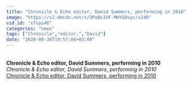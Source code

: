 ```yaml
---
title: "Chronicle & Echo editor, David Summers, performing in 2010"
image: "https://s2.dmcdn.net/v/SPoBs1VF-MHYGUvyc/x240"
vid_id: "x7vpi46"
categories: "news"
tags: ["Chronicle","editor,","David"]
date: "2020-08-30T19:57:04+03:00"
---
```

<br><b>Chronicle & Echo editor, David Summers, performing in 2010</b><br> <i>Chronicle & Echo editor, David Summers, performing in 2010</i><br> <u>Chronicle & Echo editor, David Summers, performing in 2010</u>
